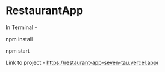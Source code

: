 # RestaurantApp

In Terminal -

npm install

npm start

Link to project - https://restaurant-app-seven-tau.vercel.app/
